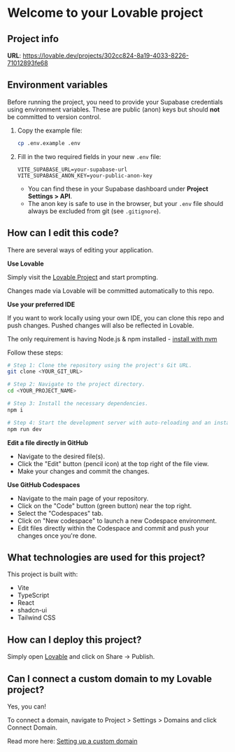 # Welcome to your Lovable project

## Project info

**URL**: https://lovable.dev/projects/302cc824-8a19-4033-8226-71012893fe68

## Environment variables

Before running the project, you need to provide your Supabase credentials using environment variables. These are public (anon) keys but should **not** be committed to version control.

1. Copy the example file:

   ```sh
   cp .env.example .env
   ```

2. Fill in the two required fields in your new `.env` file:

   ```
   VITE_SUPABASE_URL=your-supabase-url
   VITE_SUPABASE_ANON_KEY=your-public-anon-key
   ```

   - You can find these in your Supabase dashboard under **Project Settings > API**.
   - The anon key is safe to use in the browser, but your `.env` file should always be excluded from git (see `.gitignore`).

## How can I edit this code?

There are several ways of editing your application.

**Use Lovable**

Simply visit the [Lovable Project](https://lovable.dev/projects/302cc824-8a19-4033-8226-71012893fe68) and start prompting.

Changes made via Lovable will be committed automatically to this repo.

**Use your preferred IDE**

If you want to work locally using your own IDE, you can clone this repo and push changes. Pushed changes will also be reflected in Lovable.

The only requirement is having Node.js & npm installed - [install with nvm](https://github.com/nvm-sh/nvm#installing-and-updating)

Follow these steps:

```sh
# Step 1: Clone the repository using the project's Git URL.
git clone <YOUR_GIT_URL>

# Step 2: Navigate to the project directory.
cd <YOUR_PROJECT_NAME>

# Step 3: Install the necessary dependencies.
npm i

# Step 4: Start the development server with auto-reloading and an instant preview.
npm run dev
```

**Edit a file directly in GitHub**

- Navigate to the desired file(s).
- Click the "Edit" button (pencil icon) at the top right of the file view.
- Make your changes and commit the changes.

**Use GitHub Codespaces**

- Navigate to the main page of your repository.
- Click on the "Code" button (green button) near the top right.
- Select the "Codespaces" tab.
- Click on "New codespace" to launch a new Codespace environment.
- Edit files directly within the Codespace and commit and push your changes once you're done.

## What technologies are used for this project?

This project is built with:

- Vite
- TypeScript
- React
- shadcn-ui
- Tailwind CSS

## How can I deploy this project?

Simply open [Lovable](https://lovable.dev/projects/302cc824-8a19-4033-8226-71012893fe68) and click on Share -> Publish.

## Can I connect a custom domain to my Lovable project?

Yes, you can!

To connect a domain, navigate to Project > Settings > Domains and click Connect Domain.

Read more here: [Setting up a custom domain](https://docs.lovable.dev/tips-tricks/custom-domain#step-by-step-guide)
